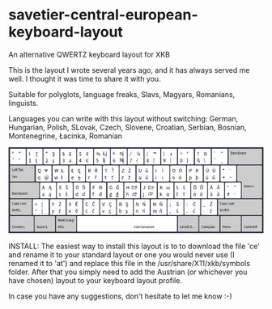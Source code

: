 # savetier-central-european-keyboard-layout
An alternative QWERTZ keyboard layout for XKB

This is the layout I wrote several years ago, and it has always served me well. I thought it was time to share it with you.

Suitable for polyglots, language freaks, Slavs, Magyars, Romanians, linguists.

Languages you can write with this layout without switching:
German, Hungarian, Polish, SLovak, Czech, Slovene, Croatian, Serbian, Bosnian, Montenegrine, Łacinka, Romanian

![SavetierCE](https://raw.githubusercontent.com/savetier/savetier-central-european-keyboard-layout/main/savetierX.png)

INSTALL:
The easiest way to install this layout is to to download the file 'ce' and rename it to your standard layout or one you would never use (I renamed it to 'at') and replace this file in the /usr/share/X11/xkb/symbols folder. After that you simply need to add the Austrian (or whichever you have chosen) layout to your keyboard layout profile. 

In case you have any suggestions, don't hesitate to let me know :-)
